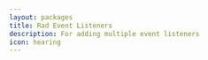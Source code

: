 ```yaml
---
layout: packages
title: Rad Event Listeners
description: For adding multiple event listeners
icon: hearing
---
```

